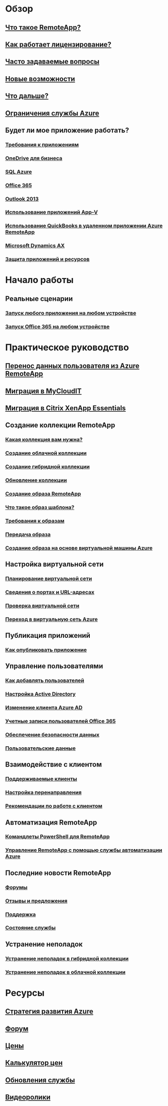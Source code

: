 # Обзор
## [Что такое RemoteApp?](remoteapp-whatis.md)
## [Как работает лицензирование?](remoteapp-licensing.md)
## [Часто задаваемые вопросы](remoteapp-faq.md)
## [Новые возможности](remoteapp-whatsnew.md)
## [Что дальше?](remoteapp-roadmap.md)
## [Ограничения службы Azure](../azure-subscription-service-limits.md)
## Будет ли мое приложение работать?
### [Требования к приложениям](remoteapp-appreqs.md)
### [OneDrive для бизнеса](remoteapp-onedrive.md)
### [SQL Azure](remoteapp-sql.md)
### [Office 365](remoteapp-o365.md)
### [Outlook 2013](remoteapp-outlook.md)
### [Использование приложений App-V](remoteapp-appv.md)
### [Использование QuickBooks в удаленном приложении Azure RemoteApp](remoteapp-quickbooks.md)
### [Microsoft Dynamics AX](https://mbs.microsoft.com/customersource/global/ax/learning/documentation/msdax2012r3azremappprg)
### [Защита приложений и ресурсов](remoteapp-secure.md)


# Начало работы
## Реальные сценарии
### [Запуск любого приложения на любом устройстве](remoteapp-anyapp.md)
### [Запуск Office 365 на любом устройстве](remoteapp-tutorial-o365anywhere.md)

# Практическое руководство

## [Перенос данных пользователя из Azure RemoteApp](remoteapp-migrate.md)
## [Миграция в MyCloudIT](remoteapp-migrate-mycloudit.md)
## [Миграция в Citrix XenApp Essentials](remoteapp-migrate-citrix.md)
## Создание коллекции RemoteApp
### [Какая коллекция вам нужна?](remoteapp-collections.md)
### [Создание облачной коллекции](remoteapp-create-cloud-deployment.md)
### [Создание гибридной коллекции](remoteapp-create-hybrid-deployment.md)
### [Обновление коллекции](remoteapp-update.md)
### [Создание образа RemoteApp](remoteapp-imageoptions.md)
### [Что такое образ шаблона?](remoteapp-images.md)
### [Требования к образам](remoteapp-imagereqs.md)
### [Передача образа](remoteapp-uploadimage.md)
### [Создание образа на основе виртуальной машины Azure](remoteapp-image-on-azurevm.md)
## Настройка виртуальной сети
### [Планирование виртуальной сети](remoteapp-planvnet.md)
### [Сведения о портах и URL-адресах](remoteapp-ports.md)
### [Проверка виртуальной сети](remoteapp-vnet.md)
### [Переход в виртуальную сеть Azure](remoteapp-migratevnet.md)
## Публикация приложений
### [Как опубликовать приложение](remoteapp-publish.md)
## Управление пользователями
### [Как добавлять пользователей](remoteapp-user.md)
### [Настройка Active Directory](remoteapp-ad.md)
### [Изменение клиента Azure AD](remoteapp-changetenant.md)
### [Учетные записи пользователей Office 365](remoteapp-o365user.md)
### [Обеспечение безопасности данных](remoteapp-secureaccess.md)
### [Пользовательские данные](remoteapp-upd.md)
## Взаимодействие с клиентом
### [Поддерживаемые клиенты](remoteapp-clients.md)
### [Настройка перенаправления](remoteapp-redirection.md)
### [Рекомендации по работе с клиентом](remoteapp-clientbestpractices.md)
## Автоматизация RemoteApp
### [Командлеты PowerShell для RemoteApp](remoteapp-tutorial-arawithpowershell.md)
### [Управление RemoteApp с помощью службы автоматизации Azure](automation-manage-remote-app.md)
## Последние новости RemoteApp
### [Форумы](http://feedback.azure.com/forums/247748-azure-remoteapp)
### [Отзывы и предложения](http://feedback.azure.com/forums/247748-azure-remoteapp)
### [Поддержка](https://azure.microsoft.com/support/plans/)
### [Состояние службы](https://azure.microsoft.com/status/)
## Устранение неполадок
### [Устранение неполадок в гибридной коллекции](remoteapp-hybridtrouble.md)
### [Устранение неполадок в облачной коллекции](remoteapp-cloudtrouble.md)

# Ресурсы
## [Стратегия развития Azure](https://azure.microsoft.com/roadmap/)
## [Форум](https://social.msdn.microsoft.com/Forums/home?forum=AzureRemoteApp)
## [Цены](https://azure.microsoft.com/pricing/details/remoteapp/)
## [Калькулятор цен](https://azure.microsoft.com/pricing/calculator/)
## [Обновления службы](https://azure.microsoft.com/updates/?product=remoteapp)
## [Видеоролики](https://azure.microsoft.com/documentation/videos/index/?services=remoteapp)
